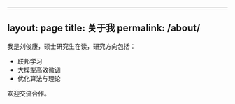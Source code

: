 
---
layout: page
title: 关于我
permalink: /about/
---

我是刘俊康，硕士研究生在读，研究方向包括：

- 联邦学习
- 大模型高效微调
- 优化算法与理论

欢迎交流合作。
